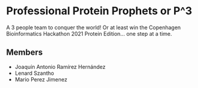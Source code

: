 # Professional Protein Prophets or P^3

A 3 people team to conquer the world! Or at least win the Copenhagen Bioinformatics Hackathon 2021 Protein Edition... one step at a time.

## Members

- Joaquín Antonio Ramírez Hernández
- Lenard Szantho
- Mario Perez Jimenez


